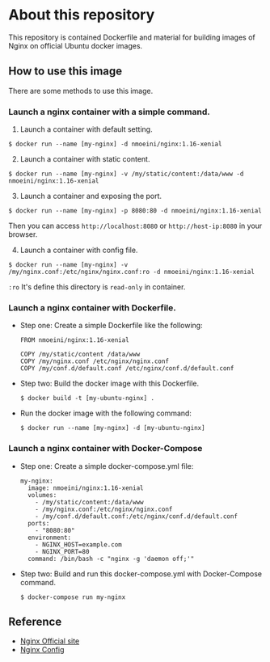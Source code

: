 # About this repository
 This repository is contained Dockerfile and material for building images of Nginx on official Ubuntu docker images.

## How to use this image

There are some methods to use this image.


### Launch a nginx container with a simple command.

1. Launch a container with default setting.

  ```
  $ docker run --name [my-nginx] -d nmoeini/nginx:1.16-xenial
  ```

2. Launch a container with static content.

  ```
  $ docker run --name [my-nginx] -v /my/static/content:/data/www -d nmoeini/nginx:1.16-xenial
  ```

3. Launch a container and exposing the port.

  ```
  $ docker run --name [my-nginx] -p 8080:80 -d nmoeini/nginx:1.16-xenial
  ```
  Then you can access `http://localhost:8080` or `http://host-ip:8080` in your browser.

4. Launch a container with config file.

  ```
  $ docker run --name [my-nginx] -v /my/nginx.conf:/etc/nginx/nginx.conf:ro -d nmoeini/nginx:1.16-xenial
  ```

  `:ro` It's define this directory is `read-only` in container.


### Launch a nginx container with Dockerfile.

* Step one: Create a simple Dockerfile like the following:

  ```
  FROM nmoeini/nginx:1.16-xenial

  COPY /my/static/content /data/www
  COPY /my/nginx.conf /etc/nginx/nginx.conf
  COPY /my/conf.d/default.conf /etc/nginx/conf.d/default.conf
  ```
* Step two: Build the docker image with this Dockerfile.

  ```
  $ docker build -t [my-ubuntu-nginx] .
  ```

* Run the docker image with the following command:

  ```
  $ docker run --name [my-nginx] -d [my-ubuntu-nginx]
  ```

### Launch a nginx container with Docker-Compose

* Step one: Create a simple docker-compose.yml file:

  ```
  my-nginx:
    image: nmoeini/nginx:1.16-xenial
    volumes:
      - /my/static/content:/data/www
      - /my/nginx.conf:/etc/nginx/nginx.conf
      - /my/conf.d/default.conf:/etc/nginx/conf.d/default.conf
    ports:
      - "8080:80"
    environment:
      - NGINX_HOST=example.com
      - NGINX_PORT=80
    command: /bin/bash -c "nginx -g 'daemon off;'"
  ```

* Step two: Build and run this docker-compose.yml with Docker-Compose command.

  ```
  $ docker-compose run my-nginx
  ```


## Reference

* [Nginx Official site](http://nginx.org/)
* [Nginx Config](http://nginx.org/en/docs/beginners_guide.html)
